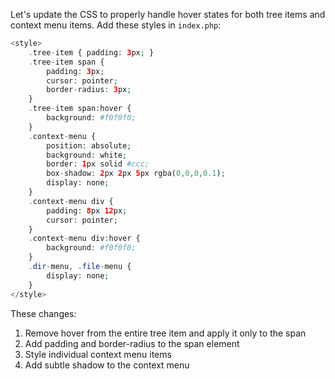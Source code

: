 Let's update the CSS to properly handle hover states for both tree items and context menu items. Add these styles in `index.php`:

```php
<style>
    .tree-item { padding: 3px; }
    .tree-item span { 
        padding: 3px; 
        cursor: pointer;
        border-radius: 3px;
    }
    .tree-item span:hover { 
        background: #f0f0f0; 
    }
    .context-menu {
        position: absolute;
        background: white;
        border: 1px solid #ccc;
        box-shadow: 2px 2px 5px rgba(0,0,0,0.1);
        display: none;
    }
    .context-menu div { 
        padding: 8px 12px; 
        cursor: pointer;
    }
    .context-menu div:hover { 
        background: #f0f0f0; 
    }
    .dir-menu, .file-menu { 
        display: none; 
    }
</style>
```

These changes:
1. Remove hover from the entire tree item and apply it only to the span
2. Add padding and border-radius to the span element
3. Style individual context menu items
4. Add subtle shadow to the context menu